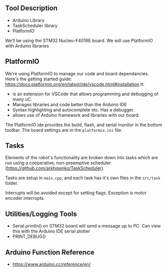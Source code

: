 
## Tool Description
-	Arduino Library
-	TaskScheduler library
-	PlatformIO

We’ll be using the STM32 Nucleo-F401RE board. We will use PlatformIO with Arduino libraries

## PlatformIO
We're using PlatformIO to manage our code and board dependancies. Here's the getting started guide: https://docs.platformio.org/en/latest/ide/vscode.html#installation
It:
-	is an extension for VSCode that allows programming and debugging of many uC.
-	Manages libraries and code better than the Arduino IDE
-	Syntax highlighting and autocomplete etc. Has a debugger.
- allows use of Arduino framework and libraries with our board.

The PlatformIO ide provides the build, flash, and serial monitor in the bottom toolbar. The board settings are in the `platformio.ini` file.

## Tasks

Elements of the robot's functionality are broken down into tasks which are run using a cooperative, non-preemptive scheduler (https://github.com/arkhipenko/TaskScheduler).

Tasks are setup in `main.cpp`, and each task has it's own files in the `src/task` folder.

Interrupts will be avoided except for setting flags. Exception is motor encoder interrupts.

## Utilities/Logging Tools
  - Serial.println() on STM32 board will send a message up to PC. Can view this with the Arduino IDE serial plotter
  - PRINT_DEBUG()

## Arduino Function Reference
- https://www.arduino.cc/reference/en/